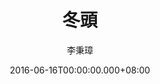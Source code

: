 ---
issue: 177
title: 冬頭
author: 李秉璋
language: 詔安
date: 2016-06-16T00:00:00.000+08:00
topic: 懷想
difficulty: 1
wikidata: Q98096025
wikidata_link: https://www.wikidata.org/wiki/Q98096025
author_wikidata_link: https://www.wikidata.org/wiki/Q98096269
author_wikidata: Q98096269
---